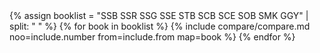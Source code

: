<div class="compare-group">
{% assign booklist = "SSB SSR SSG SSE STB SCB SCE SOB SMK GGY" | split: " " %}
{% for book in booklist %}
{% include compare/compare.md noo=include.number from=include.from map=book %}
{% endfor %}
</div>
